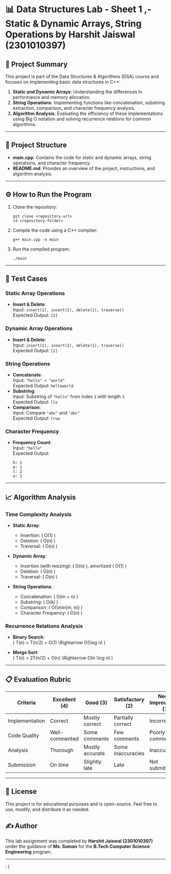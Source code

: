 

# 📊 Data Structures Lab - Sheet 1 ,- Static & Dynamic Arrays, String Operations by Harshit Jaiswal (2301010397)

## 🚀 Project Summary
This project is part of the Data Structures & Algorithms (DSA) course and focuses on implementing basic data structures in C++:
1. **Static and Dynamic Arrays**: Understanding the differences in performance and memory allocation.
2. **String Operations**: Implementing functions like concatenation, substring extraction, comparison, and character frequency analysis.
3. **Algorithm Analysis**: Evaluating the efficiency of these implementations using Big O notation and solving recurrence relations for common algorithms.

---

## 📂 Project Structure
- **main.cpp**: Contains the code for static and dynamic arrays, string operations, and character frequency.
- **README.md**: Provides an overview of the project, instructions, and algorithm analysis.
 
---

## ⚙️ How to Run the Program
1. Clone the repository:
   ```
   git clone <repository-url>
   cd <repository-folder>
   ```
2. Compile the code using a C++ compiler:
   ```
   g++ main.cpp -o main
   ```
3. Run the compiled program:
   ```
   ./main
   ```

---

## 🧪 Test Cases
### Static Array Operations
- **Insert & Delete**:  
  Input: `insert(1), insert(2), delete(1), traverse()`  
  Expected Output: `[2]`

### Dynamic Array Operations
- **Insert & Delete**:  
  Input: `insert(1), insert(2), delete(1), traverse()`  
  Expected Output: `[2]`

### String Operations
- **Concatenate**:  
  Input: `"hello" + "world"`  
  Expected Output: `helloworld`
- **Substring**:  
  Input: Substring of `"hello"` from index `2` with length `3`  
  Expected Output: `llo`
- **Comparison**:  
  Input: Compare `"abc"` and `"abc"`  
  Expected Output: `true`

### Character Frequency
- **Frequency Count**:  
  Input: `"hello"`  
  Expected Output:  
  ```
  h: 1
  e: 1
  l: 2
  o: 1
  ```

---

## 📈 Algorithm Analysis

### Time Complexity Analysis
- **Static Array**:
  - Insertion: \( O(1) \)
  - Deletion: \( O(n) \)
  - Traversal: \( O(n) \)

- **Dynamic Array**:
  - Insertion (with resizing): \( O(n) \), amortized \( O(1) \)
  - Deletion: \( O(n) \)
  - Traversal: \( O(n) \)

- **String Operations**:
  - Concatenation: \( O(m + n) \)
  - Substring: \( O(k) \)
  - Comparison: \( O(\min(m, n)) \)
  - Character Frequency: \( O(n) \)

### Recurrence Relations Analysis
- **Binary Search**:  
  \( T(n) = T(n/2) + O(1) \Rightarrow O(\log n) \)
  
- **Merge Sort**:  
  \( T(n) = 2T(n/2) + O(n) \Rightarrow O(n \log n) \)

---

## 📋 Evaluation Rubric
| Criteria            | Excellent (4) | Good (3) | Satisfactory (2) | Needs Improvement (1) |
|---------------------|---------------|----------|-------------------|-----------------------|
| Implementation      | Correct       | Mostly correct | Partially correct | Incorrect             |
| Code Quality        | Well-commented | Some comments | Few comments | Poorly commented      |
| Analysis            | Thorough     | Mostly accurate | Some inaccuracies | Inaccurate           |
| Submission          | On time      | Slightly late | Late            | Not submitted         |

---

## 📜 License
This project is for educational purposes and is open-source. Feel free to use, modify, and distribute it as needed.

## ✍️ Author
This lab assignment was completed by  **Harshit Jaiswal (2301010397)**   under the guidance of **Ms. Suman** for the **B.Tech Computer Science Engineering** program.

---
 : )
